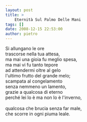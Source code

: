 ```yaml
---
layout: post
title: >
    Eternità Sul Palmo Delle Mani
tags: []
date: 2008-12-15 22:53:00
author: pietro
---
```

Si allungano le ore<br/>trascorse nella tua attesa,<br/>ma mai una gioia fu meglio spesa,<br/>ma mai vi fu tanto tepore<br/>ad attendermi oltre al gelo<br/>l'ultimo frutto del grande melo;<br/>scampata al congelamento<br/>senza nemmeno un lamento,<br/>grazie a qualcosa di eterno<br/>perché lei lo è ma non lo è l'inverno,<br/><br/>qualcosa che brucia senza far male,<br/>che scorre in ogni piuma leale.
